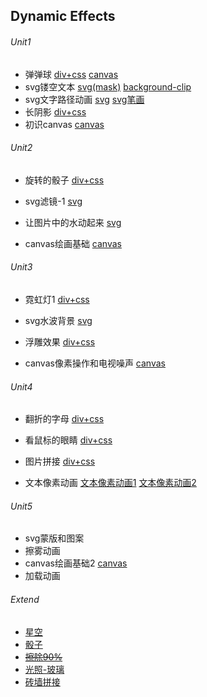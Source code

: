 ## Dynamic Effects

###### Unit1

* 弹弹球					 [div+css](https://onethousandandtwentyfour.github.io/effects/unit1/%e5%bc%b9%e5%bc%b9%e7%90%83/)  [canvas](https://onethousandandtwentyfour.github.io/effects/unit1/%e5%bc%b9%e5%bc%b9%e7%90%83/canvas.html)
* svg镂空文本            [svg(mask)](https://onethousandandtwentyfour.github.io/effects/unit1/svg%e9%95%82%e7%a9%ba%e6%96%87%e6%9c%ac/index-1.html)    [background-clip](https://onethousandandtwentyfour.github.io/effects/unit1/svg%e9%95%82%e7%a9%ba%e6%96%87%e6%9c%ac/background-clip.html)
* svg文字路径动画    [svg](https://onethousandandtwentyfour.github.io/effects/unit1/svg%e6%96%87%e5%ad%97%e8%b7%af%e5%be%84%e5%8a%a8%e7%94%bb)    [svg笔画](https://onethousandandtwentyfour.github.io/effects/unit1/svg%e6%96%87%e5%ad%97%e8%b7%af%e5%be%84%e5%8a%a8%e7%94%bb/index-1.html)
* 长阴影                     [div+css](https://onethousandandtwentyfour.github.io/effects/unit1/%E9%95%BF%E9%98%B4%E5%BD%B1)
* 初识canvas             [canvas](https://onethousandandtwentyfour.github.io/effects/unit1/%e5%88%9d%e8%af%86canvas)

###### Unit2

* 旋转的骰子			  [div+css](https://onethousandandtwentyfour.github.io/effects/unit2/骰子/)

* svg滤镜-1                [svg](https://onethousandandtwentyfour.github.io/effects/unit2/svg滤镜-1)

* 让图片中的水动起来      [svg](https://onethousandandtwentyfour.github.io/effects/unit2/让图片中的水动起来)
* canvas绘画基础      [canvas](https://onethousandandtwentyfour.github.io/effects/unit2/canvas绘画基础)       

###### Unit3

* 霓虹灯1                   [div+css](https://onethousandandtwentyfour.github.io/effects/unit3/%e9%9c%93%e8%99%b9%e7%81%af/index.html)

* svg水波背景            [svg](https://onethousandandtwentyfour.github.io/effects/unit3/svg%e6%b0%b4%e6%b3%a2%e8%83%8c%e6%99%af/index.html)

* 浮雕效果                  [div+css](https://onethousandandtwentyfour.github.io/effects/unit3/%e6%b5%ae%e9%9b%95%e6%95%88%e6%9e%9c/index.html)
* canvas像素操作和电视噪声       [canvas](https://onethousandandtwentyfour.github.io/effects/unit3/canvas%e5%99%aa%e5%a3%b0/index.html)

###### Unit4

* 翻折的字母              [div+css](https://onethousandandtwentyfour.github.io/effects/unit4/翻折的文字/)
* 看鼠标的眼睛          [div+css](https://onethousandandtwentyfour.github.io/effects/unit4/眼睛动画/) 

* 图片拼接                  [div+css](https://onethousandandtwentyfour.github.io/effects/unit4/图片拼接/)
* 文本像素动画          [文本像素动画1](https://onethousandandtwentyfour.github.io/effects/unit4/文本像素动画1/)    [文本像素动画2](https://onethousandandtwentyfour.github.io/effects/unit4/文本像素动画2/)

###### Unit5

* svg蒙版和图案
* 擦雾动画
* canvas绘画基础2    [canvas](https://onethousandandtwentyfour.github.io/effects/unit5/canvas绘画基础2/)
* 加载动画

###### Extend

- [星空](https://onethousandandtwentyfour.github.io/effects/extend/星空/)
- [骰子](https://onethousandandtwentyfour.github.io/effects/extend/骰子/)
- [~~擦除90%~~](https://onethousandandtwentyfour.github.io/effects/unit1/初识canvas/cachu.html)
- [光照-玻璃](https://onethousandandtwentyfour.github.io/effects/extend/光照-玻璃/)
- [砖墙拼接](https://onethousandandtwentyfour.github.io/effects/extend/砖墙拼接/)
